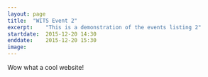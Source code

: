 ```yaml
---
layout: page
title:  "WITS Event 2"
excerpt:    "This is a demonstration of the events listing 2"
startdate:  2015-12-20 14:30
enddate:    2015-12-20 15:30
image:
---
```


Wow what a cool website!